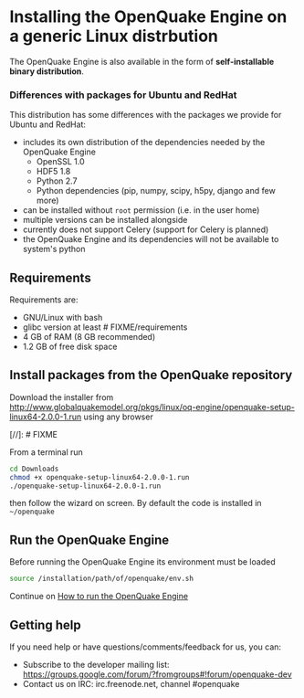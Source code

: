 # Installing the OpenQuake Engine on a generic Linux distrbution

The OpenQuake Engine is also available in the form of **self-installable binary distribution**.

### Differences with packages for Ubuntu and RedHat

This distribution has some differences with the packages we provide for Ubuntu and RedHat:

- includes its own distribution of the dependencies needed by the OpenQuake Engine
    - OpenSSL 1.0
    - HDF5 1.8
    - Python 2.7
    - Python dependencies (pip, numpy, scipy, h5py, django and few more)
- can be installed without `root` permission (i.e. in the user home)
- multiple versions can be installed alongside
- currently does not support Celery (support for Celery is planned)
- the OpenQuake Engine and its dependencies will not be available to system's python

## Requirements

Requirements are:

- GNU/Linux with bash
- glibc version at least # FIXME/requirements
- 4 GB of RAM (8 GB recommended)
- 1.2 GB of free disk space

## Install packages from the OpenQuake repository

Download the installer from http://www.globalquakemodel.org/pkgs/linux/oq-engine/openquake-setup-linux64-2.0.0-1.run using any browser

[//]: # FIXME

From a terminal run

```bash
cd Downloads
chmod +x openquake-setup-linux64-2.0.0-1.run
./openquake-setup-linux64-2.0.0-1.run
```
then follow the wizard on screen. By default the code is installed in `~/openquake`


## Run the OpenQuake Engine

Before running the OpenQuake Engine its environment must be loaded

```bash
source /installation/path/of/openquake/env.sh
```

Continue on [How to run the OpenQuake Engine](../running/unix.md)

## Getting help
If you need help or have questions/comments/feedback for us, you can:
  * Subscribe to the developer mailing list: https://groups.google.com/forum/?fromgroups#!forum/openquake-dev
  * Contact us on IRC: irc.freenode.net, channel #openquake
